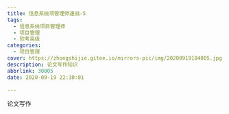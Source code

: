 ```yaml
---
title: 信息系统项管理师速战-5
tags:
  - 信息系统项目管理师
  - 项目管理
  - 软考高级
categories:
  - 项目管理
cover: https://zhongshijie.gitee.io/mirrors-pic/img/20200919184005.jpg
description: 论文写作知识
abbrlink: 30005
date: 2020-09-19 22:30:01

---
```


论文写作